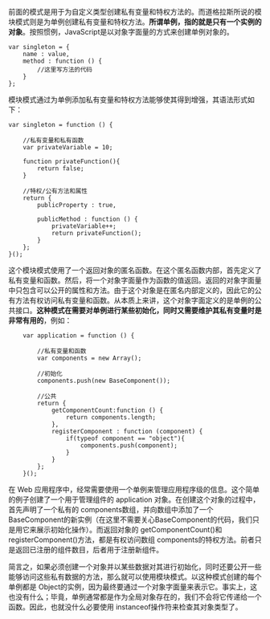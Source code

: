 前面的模式是用于为自定义类型创建私有变量和特权方法的。而道格拉斯所说的模块模式则是为单例创建私有变量和特权方法。**所谓单例，指的就是只有一个实例的对象**。按照惯例，JavaScript是以对象字面量的方式来创建单例对象的。

    var singleton = {
        name : value,
        method : function () {
            //这里写方法的代码
        }
    };

模块模式通过为单例添加私有变量和特权方法能够使其得到增强，其语法形式如下：
    
    var singleton = function () {
        
        //私有变量和私有函数
        var privateVariable = 10;
        
        function privateFunction(){
            return false;
        }
        
        //特权/公有方法和属性
        return {
            publicProperty : true,
            
            publicMethod : function () {
                privateVariable++;
                return privateFunction();
            }
        };
    }();
    
这个模块模式使用了一个返回对象的匿名函数。在这个匿名函数内部，首先定义了私有变量和函数。然后，将一个对象字面量作为函数的值返回。返回的对象字面量中只包含可以公开的属性和方法。由于这个对象是在匿名内部定义的，因此它的公有方法有权访问私有变量和函数。从本质上来讲，这个对象字面定义的是单例的公共接口。**这种模式在需要对单例进行某些初始化，同时又需要维护其私有变量时是非常有用的**，例如：
    
        var application = function () {
       
            //私有变量和函数
            var components = new Array();
            
            //初始化
            components.push(new BaseComponent());
            
            //公共
            return {
                getComponentCount:function () {
                    return components.length;
                },
                registerComponent : function (component) {
                    if(typeof component == "object"){
                        components.push(component);
                    }
                }
            };
        }();
 
 在 Web 应用程序中，经常需要使用一个单例来管理应用程序级的信息。这个简单的例子创建了一个用于管理组件的 application 对象。在创建这个对象的过程中，首先声明了一个私有的 components数组，并向数组中添加了一个 BaseComponent的新实例（在这里不需要关心BaseComponent的代码，我们只是用它来展示初始化操作）。而返回对象的 getComponentCount()和 registerComponent()方法，都是有权访问数组 components的特权方法。前者只是返回已注册的组件数目，后者用于注册新组件。
 
 简言之，如果必须创建一个对象并以某些数据对其进行初始化，同时还要公开一些能够访问这些私有数据的方法，那么就可以使用模块模式。以这种模式创建的每个单例都是 Object的实例，因为最终要通过一个对象字面量来表示它。事实上，这也没有什么；毕竟，单例通常都是作为全局对象存在的，我们不会将它传递给一个函数。因此，也就没什么必要使用 instanceof操作符来检查其对象类型了。
